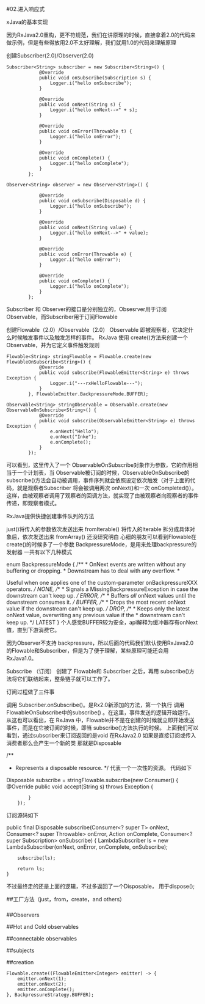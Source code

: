 #02.进入响应式

xJava的基本实现

因为RxJava2.0重构，更不符规范，我们在讲原理的时候，直接拿着2.0的代码来做示例，但是有些得放用2.0不太好理解，我们就用1.0的代码来理解原理

创建Subscriber(2.0)/Observer(2.0)
```
Subscriber<String> subscriber = new Subscriber<String>() {
            @Override
            public void onSubscribe(Subscription s) {
                Logger.i("hello onSubscribe");
            }

            @Override
            public void onNext(String s) {
                Logger.i("hello onNext-->" + s);
            }

            @Override
            public void onError(Throwable t) {
                Logger.i("hello onError");
            }

            @Override
            public void onComplete() {
                Logger.i("hello onComplete");
            }
        };

Observer<String> observer = new Observer<String>() {

            @Override
            public void onSubscribe(Disposable d) {
                Logger.i("hello onSubscribe");
            }

            @Override
            public void onNext(String value) {
                Logger.i("hello onNext-->" + value);
            }

            @Override
            public void onError(Throwable e) {
                Logger.i("hello onError");
            }

            @Override
            public void onComplete() {
                Logger.i("hello onComplete");
            }
        };
```

Subscriber 和 Observer的接口是分别独立的，Obsesrver用于订阅Observable，而Subscriber用于订阅Flowable

创建Flowable（2.0）/Observable（2.0）
Observable 即被观察者，它决定什么时候触发事件以及触发怎样的事件。 RxJava 使用 create()方法来创建一个Observable，并为它定义事件触发规则
```
Flowable<String> stringFlowable = Flowable.create(new FlowableOnSubscribe<String>() {
            @Override
            public void subscribe(FlowableEmitter<String> e) throws Exception {
                Logger.i("---rxHelloFlowable---");
            }
        }, FlowableEmitter.BackpressureMode.BUFFER);

Observable<String> stringObservable = Observable.create(new ObservableOnSubscribe<String>() {
            @Override
            public void subscribe(ObservableEmitter<String> e) throws Exception {
                e.onNext("Hello");
                e.onNext("Inke");
                e.onComplete();
            }
        });
 ```
可以看到，这里传入了一个 ObservableOnSubscribe对象作为参数，它的作用相当于一个计划表，当 Observable被订阅的时候，ObservableOnSubscribe的subscribe()方法会自动被调用，事件序列就会依照设定依次触发（对于上面的代码，就是观察者Subscriber 将会被调用两次 onNext()和一次 onCompleted()）。这样，由被观察者调用了观察者的回调方法，就实现了由被观察者向观察者的事件传递，即观察者模式。


RxJava提供快捷创建事件队列的方法

just()将传入的参数依次发送出来
fromIterable() 将传入的Iterable 拆分成具体对象后，依次发送出来
fromArray() 还没研究明白
心细的朋友可以看到Flowable在create()的时候多了一个参数 BackpressureMode，是用来处理backpressure的发射器 
一共有以下几种模式

enum BackpressureMode {
        /** * OnNext events are written without any buffering or dropping. * Downstream has to deal with any overflow. * <p>Useful when one applies one of the custom-parameter onBackpressureXXX operators. */
        NONE,
        /** * Signals a MissingBackpressureException in case the downstream can't keep up. */
        ERROR,
        /** * Buffers <em>all</em> onNext values until the downstream consumes it. */
        BUFFER,
        /** * Drops the most recent onNext value if the downstream can't keep up. */
        DROP,
        /** * Keeps only the latest onNext value, overwriting any previous value if the * downstream can't keep up. */
        LATEST
    }
个人感觉BUFFER较为安全，api解释为缓冲器存有onNext值，直到下游消费它。

因为Observer不支持 backpressure，所以后面的代码我们默认使用RxJava2.0的Flowable和Subscriber，但是为了便于理解，某些原理可能还会用RxJava1.0。

Subscribe （订阅）
创建了 Flowable和 Subscriber 之后，再用 subscribe()方法将它们联结起来，整条链子就可以工作了。


订阅过程做了三件事

调用 Subscriber.onSubscribe()。是Rx2.0新添加的方法，第一个执行
调用 FlowableOnSubscribe中的subscribe() 。在这里，事件发送的逻辑开始运行。从这也可以看出，在 RxJava 中，Flowable并不是在创建的时候就立即开始发送事件，而是在它被订阅的时候，即当 subscribe()方法执行的时候。
上面我们可以看到，通过subscriber来订阅返回的是void 
在RxJava2.0 如果是直接订阅或传入消费者那么会产生一个新的类 
那就是Disposable

/** 
* Represents a disposable resource. 
*/ 
代表一个一次性的资源。 
代码如下

Disposable subscribe = stringFlowable.subscribe(new Consumer<String>() {
            @Override
            public void accept(String s) throws Exception {

            }
        });
订阅源码如下

public final Disposable subscribe(Consumer<? super T> onNext, Consumer<? super Throwable> onError, 
            Action onComplete, Consumer<? super Subscription> onSubscribe) {
        LambdaSubscriber<T> ls = new LambdaSubscriber<T>(onNext, onError, onComplete, onSubscribe);

        subscribe(ls);

        return ls;
    }
    
不过最终走的还是上面的逻辑，不过多返回了一个Disposable， 
用于dispose();





##工厂方法（just，from，create，and others）


###



##Observers


##Hot and Cold observables

##connectable observables

##subjects

##creation

```
Flowable.create((FlowableEmitter<Integer> emitter) -> {
    emitter.onNext(1);
    emitter.onNext(2);
    emitter.onComplete();
}, BackpressureStrategy.BUFFER);
```

